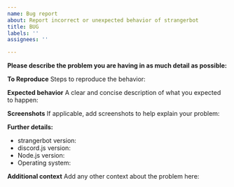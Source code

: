 ```yaml
---
name: Bug report
about: Report incorrect or unexpected behavior of strangerbot
title: BUG
labels: ''
assignees: ''

---
```


**Please describe the problem you are having in as much detail as possible:**

**To Reproduce**
Steps to reproduce the behavior:

**Expected behavior**
A clear and concise description of what you expected to happen:

**Screenshots**
If applicable, add screenshots to help explain your problem:

**Further details:**
- strangerbot version:
- discord.js version:
- Node.js version:
- Operating system:

**Additional context**
Add any other context about the problem here:
